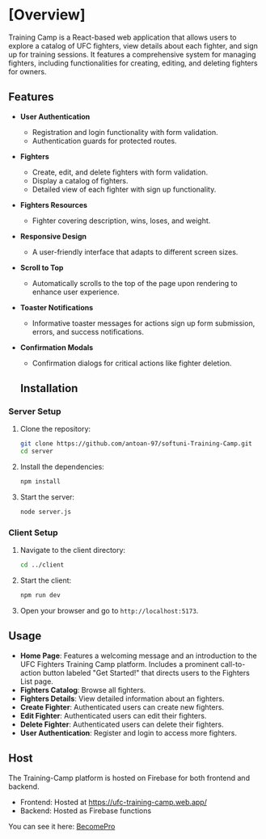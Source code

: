 # [Overview]

Training Camp is a React-based web application that allows users to explore a catalog of UFC fighters, view details about each fighter, and sign up for training sessions. It features a comprehensive system for managing fighters, including functionalities for creating, editing, and deleting fighters for owners.

## Features

- **User Authentication**
  - Registration and login functionality with form validation.
  - Authentication guards for protected routes.
- **Fighters**
  - Create, edit, and delete fighters with form validation.
  - Display a catalog of fighters.
  - Detailed view of each fighter with sign up functionality.
- **Fighters Resources**
  - Fighter covering description, wins, loses, and weight.
- **Responsive Design**
  - A user-friendly interface that adapts to different screen sizes.
- **Scroll to Top**
  - Automatically scrolls to the top of the page upon rendering to enhance user experience.
- **Toaster Notifications**
  - Informative toaster messages for actions sign up form submission, errors, and success notifications.
- **Confirmation Modals**
  - Confirmation dialogs for critical actions like fighter deletion.


  ## Installation

### Server Setup

1. Clone the repository:

   ```sh
   git clone https://github.com/antoan-97/softuni-Training-Camp.git
   cd server
   ```

2. Install the dependencies:

   ```sh
   npm install
   ```

3. Start the server:

   ```sh
   node server.js
   ```

### Client Setup

1. Navigate to the client directory:

   ```sh
   cd ../client
   ```

2. Start the client:

   ```sh
   npm run dev
   ```

3. Open your browser and go to `http://localhost:5173`.


## Usage

- **Home Page**: Features a welcoming message and an introduction to the UFC Fighters Training Camp platform. Includes a prominent call-to-action button labeled "Get Started!" that directs users to the Fighters List page.
- **Fighters Catalog**: Browse all fighters.
- **Fighters Details**: View detailed information about an fighters.
- **Create Fighter**: Authenticated users can create new fighters.
- **Edit Fighter**: Authenticated users can edit their fighters.
- **Delete Fighter**: Authenticated users can delete their fighters.
- **User Authentication**: Register and login to access more fighters.


## Host

The Training-Camp platform is hosted on Firebase for both frontend and backend.

- Frontend: Hosted at https://ufc-training-camp.web.app/
- Backend: Hosted as Firebase functions

You can see it here: <a href="https://ufc-training-camp.web.app/">BecomePro</a>